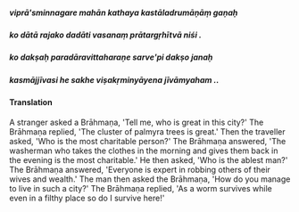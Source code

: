 ##### viprā'sminnagare mahān kathaya kastāladrumāṇāṃ gaṇaḥ
##### ko dātā rajako dadāti vasanaṃ prātargṛhītvā niśi .
##### ko dakṣaḥ paradāravittaharaṇe sarve'pi dakṣo janaḥ
##### kasmājjīvasi he sakhe viṣakṛminyāyena jīvāmyaham ..

#### Translation

A stranger asked a Brāhmaṇa, 'Tell me, who is great in this city?' The Brāhmaṇa replied, 'The cluster of palmyra trees is great.' Then the traveller asked, 'Who is the most charitable person?' The Brāhmaṇa answered, 'The washerman who takes the clothes in the morning and gives them back in the evening is the most charitable.' He then asked, 'Who is the ablest man?' The Brāhmaṇa answered, 'Everyone is expert in robbing others of their wives and wealth.' The man then asked the Brāhmaṇa, 'How do you manage to live in such a city?' The Brāhmaṇa replied, 'As a worm survives while even in a filthy place so do I survive here!'